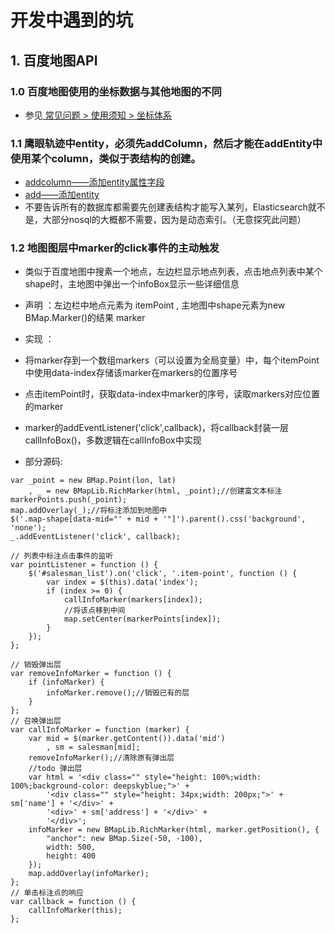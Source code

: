 
# 开发中遇到的坑

## 1. 百度地图API

### 1.0 百度地图使用的坐标数据与其他地图的不同
- 参见[ 常见问题 > 使用须知 > 坐标体系 ](http://lbsyun.baidu.com/index.php?title=open/question#.E5.9D.90.E6.A0.87.E4.BD.93.E7.B3.BB)

### 1.1 鹰眼轨迹中entity，必须先addColumn，然后才能在addEntity中使用某个column，类似于表结构的创建。
- [addcolumn——添加entity属性字段](http://lbsyun.baidu.com/index.php?title=yingyan/api/entity#addcolumn.E2.80.94.E2.80.94.E6.B7.BB.E5.8A.A0entity.E5.B1.9E.E6.80.A7.E5.AD.97.E6.AE.B5)
- [add——添加entity](http://lbsyun.baidu.com/index.php?title=yingyan/api/entity#add.E2.80.94.E2.80.94.E6.B7.BB.E5.8A.A0entity)
- 不要告诉所有的数据库都需要先创建表结构才能写入某列，Elasticsearch就不是，大部分nosql的大概都不需要，因为是动态索引。（无意探究此问题）

### 1.2 地图图层中marker的click事件的主动触发
- 类似于百度地图中搜素一个地点，左边栏显示地点列表，点击地点列表中某个shape时，主地图中弹出一个infoBox显示一些详细信息
- 声明 ：左边栏中地点元素为 itemPoint , 主地图中shape元素为new BMap.Marker()的结果 marker
- 实现 ：
 - 将marker存到一个数组markers（可以设置为全局变量）中，每个itemPoint中使用data-index存储该marker在markers的位置序号
 - 点击itemPoint时，获取data-index中marker的序号，读取markers对应位置的marker
 - marker的addEventListener('click',callback)，将callback封装一层callInfoBox()，多数逻辑在callInfoBox中实现
  
- 部分源码:
 ```
 var _point = new BMap.Point(lon, lat)
     , _ = new BMapLib.RichMarker(html, _point);//创建富文本标注
 markerPoints.push(_point);
 map.addOverlay(_);//将标注添加到地图中
 $('.map-shape[data-mid="' + mid + '"]').parent().css('background', 'none');
 _.addEventListener('click', callback);

 // 列表中标注点击事件的监听
 var pointListener = function () {
     $('#salesman_list').on('click', '.item-point', function () {
         var index = $(this).data('index');
         if (index >= 0) {
             callInfoMarker(markers[index]);
             //将该点移到中间
             map.setCenter(markerPoints[index]);
         }
     });
 };

 // 销毁弹出层
 var removeInfoMarker = function () {
     if (infoMarker) {
         infoMarker.remove();//销毁已有的层
     }
 };
 // 召唤弹出层
 var callInfoMarker = function (marker) {
     var mid = $(marker.getContent()).data('mid')
         , sm = salesman[mid];
     removeInfoMarker();//清除原有弹出层
     //todo 弹出层
     var html = '<div class="" style="height: 100%;width: 100%;background-color: deepskyblue;">' +
         '<div class="" style="height: 34px;width: 200px;">' + sm['name'] + '</div>' +
         '<div>' + sm['address'] + '</div>' +
         '</div>';
     infoMarker = new BMapLib.RichMarker(html, marker.getPosition(), {
         "anchor": new BMap.Size(-50, -100),
         width: 500,
         height: 400
     });
     map.addOverlay(infoMarker);
 };
 // 单击标注点的响应
 var callback = function () {
     callInfoMarker(this);
 };
 ```
